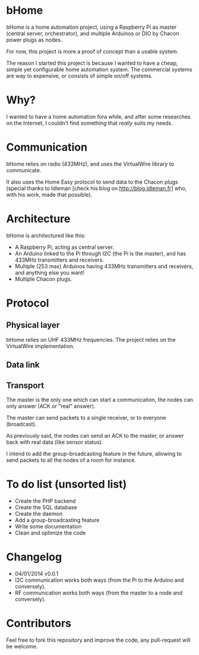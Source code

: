 bHome
=====
bHome is a home automation project, using a Raspberry Pi as master (central server, orchestrator), and multiple Arduinos or DIO by Chacon power plugs as nodes.

For now, this project is more a proof of concept than a usable system.

The reason I started this project is because I wanted to have a cheap, simple yet configurable home automation system.
The commercial systems are way to expensive, or consists of simple on/off systems.


Why?
======
I wanted to have a home automation fora while, and after some researches on the Internet, I couldn't find something that _really_ suits my needs.

Communication
=====
bHome relies on radio (433MHz), and uses the VirtualWire library to communicate.

It also uses the Home Easy protocol to send data to the Chacon plugs (special thanks to Idleman [check his blog on http://blog.idleman.fr] who, with his work, made that possible).


Architecture
=====
bHome is architectured like this:
 * A Raspberry Pi, acting as central server.
 * An Arduino linked to the Pi through I2C (the Pi is the master), and has 433MHz transmitters and receivers.
 * Multiple (253 max) Arduinos having 433MHz transmitters and receivers, and anything else you want!
 * Multiple Chacon plugs.

Protocol
=====

Physical layer
------
bHome relies on UHF 433MHz frequencies. The project relies on the VirtualWire implementation.


Data link
------

Transport
-------


The master is the only one which can start a communication, the nodes can only answer (ACK or "real" answer).

The master can send packets to a single receiver, or to everyone (broadcast).

As previously said, the nodes can send an ACK to the master, or answer back with real data (like sensor status).

I intend to add the group-broadcasting feature in the future, allowing to send packets to all the nodes of a room for instance.


To do list (unsorted list)
=====
 * Create the PHP backend
 * Create the SQL database
 * Create the daemon
 * Add a group-broadcasting feature
 * Write some documentation
 * Clean and optimize the code


Changelog
=====
 * 04/01/2014 v0.0.1
  * I2C communication works both ways (from the Pi to the Arduino and conversely).
  * RF communication works both ways (from the master to a node and conversely).


Contributors
=====
Feel free to fork this repository and improve the code, any pull-request will be welcome.
